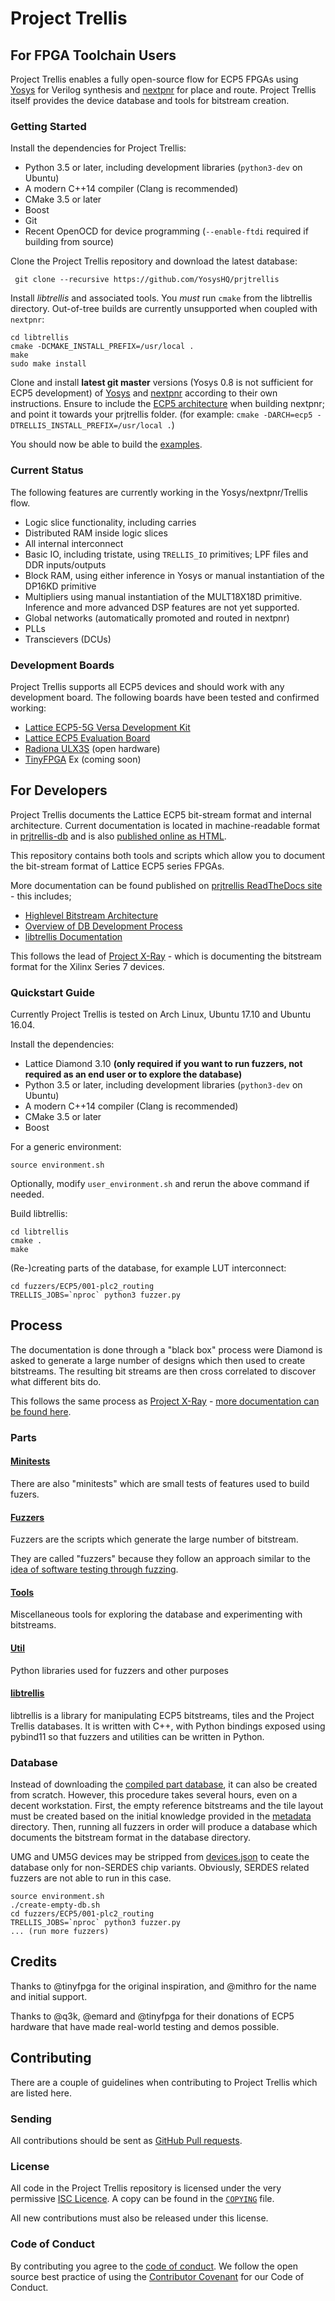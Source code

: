 # Project Trellis
 
## For FPGA Toolchain Users

Project Trellis enables a fully open-source flow for ECP5 FPGAs using [Yosys](https://github.com/YosysHQ/yosys)
for Verilog synthesis and [nextpnr](https://github.com/YosysHQ/nextpnr) for place and route.
Project Trellis itself provides the device database and tools for bitstream creation.

### Getting Started

Install the dependencies for Project Trellis:
 - Python 3.5 or later, including development libraries (`python3-dev` on Ubuntu)
 - A modern C++14 compiler (Clang is recommended)
 - CMake 3.5 or later
 - Boost
 - Git
 - Recent OpenOCD for device programming (`--enable-ftdi` required if building from source)

Clone the Project Trellis repository and download the latest database:

     git clone --recursive https://github.com/YosysHQ/prjtrellis
     
Install _libtrellis_ and associated tools. You _must_ run `cmake` from the libtrellis directory.
Out-of-tree builds are currently unsupported when coupled with `nextpnr`:

    cd libtrellis
    cmake -DCMAKE_INSTALL_PREFIX=/usr/local .
    make
    sudo make install

Clone and install **latest git master** versions (Yosys 0.8 is not sufficient for ECP5 development) of [Yosys](https://github.com/YosysHQ/yosys)
 and [nextpnr](https://github.com/YosysHQ/nextpnr) according to their own instructions. Ensure
 to include the [ECP5 architecture](https://github.com/YosysHQ/nextpnr#nextpnr-ecp5) when building nextpnr; and point it towards your prjtrellis
 folder.  (for example: `cmake -DARCH=ecp5 -DTRELLIS_INSTALL_PREFIX=/usr/local .`)

You should now be able to build the [examples](examples).

### Current Status
 
The following features are currently working in the Yosys/nextpnr/Trellis flow.
 - Logic slice functionality, including carries
 - Distributed RAM inside logic slices
 - All internal interconnect
 - Basic IO, including tristate, using `TRELLIS_IO` primitives; LPF files and DDR inputs/outputs
 - Block RAM, using either inference in Yosys or manual instantiation of the DP16KD primitive
 - Multipliers using manual instantiation of the MULT18X18D primitive. Inference and more advanced DSP features
 are not yet supported.
 - Global networks (automatically promoted and routed in nextpnr)
 - PLLs
 - Transcievers (DCUs)

### Development Boards
Project Trellis supports all ECP5 devices and should work with any development board. The following
boards have been tested and confirmed working:
 - [Lattice ECP5-5G Versa Development Kit](http://www.latticesemi.com/Products/DevelopmentBoardsAndKits/ECP55GVersaDevKit.aspx)
 - [Lattice ECP5 Evaluation Board](http://www.latticesemi.com/ecp5-evaluation)
 - [Radiona ULX3S](https://github.com/emard/ulx3s) (open hardware)
 - [TinyFPGA](https://tinyfpga.com/) Ex (coming soon)

## For Developers

Project Trellis documents the Lattice ECP5 bit-stream format and internal architecture. Current documentation is
located in machine-readable format in [prjtrellis-db](https://github.com/YosysHQ/prjtrellis-db)
and is also [published online as HTML](https://yosyshq.github.io/prjtrellis-db/).

This repository contains both tools and scripts which allow you to document the
bit-stream format of Lattice ECP5 series FPGAs.

More documentation can be found published on
[prjtrellis ReadTheDocs site](http://prjtrellis.readthedocs.io/en/latest/) -
this includes;
 * [Highlevel Bitstream Architecture](http://prjtrellis.readthedocs.io/en/latest/architecture/overview.html)
 * [Overview of DB Development Process](http://prjtrellis.readthedocs.io/en/latest/db_dev_process/overview.html)
 * [libtrellis Documentation](http://prjtrellis.readthedocs.io/en/latest/libtrellis/overview.html)

This follows the lead of
[Project X-Ray](https://github.com/SymbiFlow/prjxray) - which is documenting
the bitstream format for the Xilinx Series 7 devices.

### Quickstart Guide

Currently Project Trellis is tested on Arch Linux, Ubuntu 17.10 and
Ubuntu 16.04.

Install the dependencies:
 - Lattice Diamond 3.10  **(only required if you want to run fuzzers, not required as an end user or to explore the database)**
 - Python 3.5 or later, including development libraries (`python3-dev` on Ubuntu)
 - A modern C++14 compiler (Clang is recommended)
 - CMake 3.5 or later
 - Boost
 
For a generic environment:

    source environment.sh

Optionally, modify `user_environment.sh` and rerun the above command if needed.

Build libtrellis:

    cd libtrellis
    cmake .
    make


(Re-)creating parts of the database, for example LUT interconnect:

    cd fuzzers/ECP5/001-plc2_routing
    TRELLIS_JOBS=`nproc` python3 fuzzer.py

## Process

The documentation is done through a "black box" process were Diamond is asked to
generate a large number of designs which then used to create bitstreams. The
resulting bit streams are then cross correlated to discover what different bits
do.

This follows the same process as
[Project X-Ray](https://github.com/SymbiFlow/prjxray) -
[more documentation can be found here](https://prjxray.readthedocs.org).

### Parts

#### [Minitests](minitests)

There are also "minitests" which are small tests of features used to build fuzers.

#### [Fuzzers](fuzzers)

Fuzzers are the scripts which generate the large number of bitstream.

They are called "fuzzers" because they follow an approach similar to the
[idea of software testing through fuzzing](https://en.wikipedia.org/wiki/Fuzzing).

#### [Tools](tools)

Miscellaneous tools for exploring the database and experimenting with bitstreams.

#### [Util](util)

Python libraries used for fuzzers and other purposes

#### [libtrellis](libtrellis)

libtrellis is a library for manipulating ECP5 bitstreams, tiles and the Project
Trellis databases. It is written with C++, with Python bindings exposed using
pybind11 so that fuzzers and utilities can be written in Python.

### Database

Instead of downloading the
[compiled part database](https://github.com/YosysHQ/prjtrellis-db),
it can also be created from scratch. However, this procedure
takes several hours, even on a decent workstation.
First, the empty reference bitstreams and the tile layout must be created
based on the initial knowledge provided in the [metadata](metadata)
directory.
Then, running all fuzzers in order will produce a database which
documents the bitstream format in the database directory.

UMG and UM5G devices may be stripped from [devices.json](devices.json)
to ceate the database only for non-SERDES chip variants.
Obviously, SERDES related fuzzers are not able to run in this case.

    source environment.sh
    ./create-empty-db.sh
    cd fuzzers/ECP5/001-plc2_routing
    TRELLIS_JOBS=`nproc` python3 fuzzer.py
    ... (run more fuzzers)

## Credits

Thanks to @tinyfpga for the original inspiration, and @mithro for the name and initial support.

Thanks to @q3k, @emard and @tinyfpga for their donations of ECP5 hardware that have made real-world
testing and demos possible.

## Contributing

There are a couple of guidelines when contributing to Project Trellis which are
listed here.

### Sending

All contributions should be sent as
[GitHub Pull requests](https://help.github.com/articles/creating-a-pull-request-from-a-fork/).

### License

All code in the Project Trellis repository is licensed under the very permissive
[ISC Licence](COPYING). A copy can be found in the [`COPYING`](COPYING) file.

All new contributions must also be released under this license.

### Code of Conduct

By contributing you agree to the [code of conduct](CODE_OF_CONDUCT.md). We
follow the open source best practice of using the [Contributor
Covenant](https://www.contributor-covenant.org/) for our Code of Conduct.
